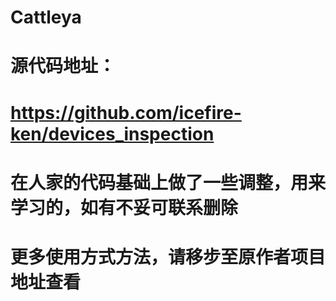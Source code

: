 # Cattleya
# 源代码地址：
# https://github.com/icefire-ken/devices_inspection
# 在人家的代码基础上做了一些调整，用来学习的，如有不妥可联系删除
# 更多使用方式方法，请移步至原作者项目地址查看
